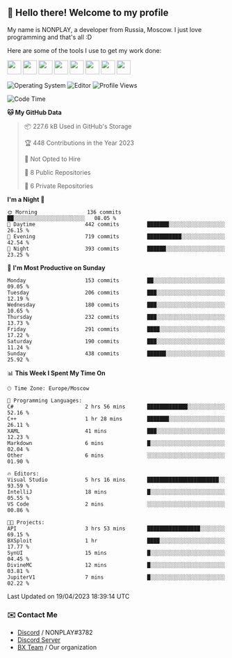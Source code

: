 ## :wave: Hello there! Welcome to my profile

My name is NONPLAY, a developer from Russia, Moscow. I just love programming and that's all :D

Here are some of the tools I use to get my work done:

<kbd><img height="32" src="https://img.icons8.com/color/2x/visual-studio-code-2019.png"></kbd>
<kbd><img height="32" src="https://img.icons8.com/color/2x/linux.png"></kbd>
<kbd><img height="32" src="https://img.icons8.com/fluent/2x/console.png"></kbd>
<kbd><img height="32" src="https://img.icons8.com/color/2x/open-source.png"></kbd>
<kbd><img height="32" src="https://img.icons8.com/color/2x/git.png"></kbd>
<kbd><img height="32" src="https://img.icons8.com/color/2x/nginx.png"></kbd>
<a href="?#gh-light-mode-only"><kbd><img height="32" src="https://img.icons8.com/metro/2x/mysql.png"></kbd></a>
<a href="?#gh-dark-mode-only"><kbd><img height="32" src="https://img.icons8.com/FFFFFF/metro/2x/mysql.png"></kbd></a>

![Operating System](https://img.shields.io/badge/OS-Windows%2010%20Pro-informational?style=for-the-badge&logo=Windows&logoColor=white&color=007ec6)
![Editor](https://img.shields.io/badge/Editor-VS%20Code-informational?style=for-the-badge&logo=Visual%20Studio%20Code&logoColor=white&color=007ec6)
![Profile Views](https://komarev.com/ghpvc/?username=NONPLAYT&color=blue&style=for-the-badge)

<!--START_SECTION:waka-->
![Code Time](http://img.shields.io/badge/Code%20Time-127%20hrs%205%20mins-blue)

**🐱 My GitHub Data** 

> 📦 227.6 kB Used in GitHub's Storage 
 > 
> 🏆 448 Contributions in the Year 2023
 > 
> 🚫 Not Opted to Hire
 > 
> 📜 8 Public Repositories 
 > 
> 🔑 6 Private Repositories 
 > 
**I'm a Night 🦉** 

```text
🌞 Morning                136 commits         ██░░░░░░░░░░░░░░░░░░░░░░░   08.05 % 
🌆 Daytime                442 commits         ███████░░░░░░░░░░░░░░░░░░   26.15 % 
🌃 Evening                719 commits         ███████████░░░░░░░░░░░░░░   42.54 % 
🌙 Night                  393 commits         ██████░░░░░░░░░░░░░░░░░░░   23.25 % 
```
📅 **I'm Most Productive on Sunday** 

```text
Monday                   153 commits         ██░░░░░░░░░░░░░░░░░░░░░░░   09.05 % 
Tuesday                  206 commits         ███░░░░░░░░░░░░░░░░░░░░░░   12.19 % 
Wednesday                180 commits         ███░░░░░░░░░░░░░░░░░░░░░░   10.65 % 
Thursday                 232 commits         ███░░░░░░░░░░░░░░░░░░░░░░   13.73 % 
Friday                   291 commits         ████░░░░░░░░░░░░░░░░░░░░░   17.22 % 
Saturday                 190 commits         ███░░░░░░░░░░░░░░░░░░░░░░   11.24 % 
Sunday                   438 commits         ██████░░░░░░░░░░░░░░░░░░░   25.92 % 
```


📊 **This Week I Spent My Time On** 

```text
🕑︎ Time Zone: Europe/Moscow

💬 Programming Languages: 
C#                       2 hrs 56 mins       █████████████░░░░░░░░░░░░   52.16 % 
C++                      1 hr 28 mins        ███████░░░░░░░░░░░░░░░░░░   26.11 % 
XAML                     41 mins             ███░░░░░░░░░░░░░░░░░░░░░░   12.23 % 
Markdown                 6 mins              █░░░░░░░░░░░░░░░░░░░░░░░░   02.04 % 
Other                    6 mins              ░░░░░░░░░░░░░░░░░░░░░░░░░   01.90 % 

🔥 Editors: 
Visual Studio            5 hrs 16 mins       ███████████████████████░░   93.59 % 
IntelliJ                 18 mins             █░░░░░░░░░░░░░░░░░░░░░░░░   05.55 % 
VS Code                  2 mins              ░░░░░░░░░░░░░░░░░░░░░░░░░   00.86 % 

🐱‍💻 Projects: 
API                      3 hrs 53 mins       █████████████████░░░░░░░░   69.15 % 
BXSploit                 1 hr                ████░░░░░░░░░░░░░░░░░░░░░   17.77 % 
SynUI                    15 mins             █░░░░░░░░░░░░░░░░░░░░░░░░   04.45 % 
DivineMC                 12 mins             █░░░░░░░░░░░░░░░░░░░░░░░░   03.81 % 
JupiterV1                7 mins              █░░░░░░░░░░░░░░░░░░░░░░░░   02.22 % 
```


 Last Updated on 19/04/2023 18:39:14 UTC
<!--END_SECTION:waka-->

### ✉️ Contact Me

- [Discord](https://discord.com/users/597087584090587177) / NONPLAY#3782
- [Discord Server](https://discord.gg/p7cxhw7E2M)
- [BX Team](https://github.com/BX-Team) / Our organization
